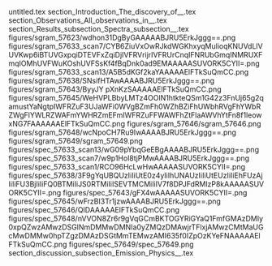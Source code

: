 untitled.tex
section_Introduction_The_discovery_of__.tex
section_Observations_All_observations_in__.tex
section_Results_subsection_Spectra_subsection__.tex
figures/sgram_57623/wdhon31DgByGAAAAABJRU5ErkJggg==.png
figures/sgram_57633_scan7/CYB6ZiuVxOwRJkdWGKhxyqMulioqKNUVdLlVUVKwp6iBTUVGxpqiDTEVFxZqiDjIVFRVrijrIVFRUrCnqIFNRUbGmqINMRUXFmqIOMhUVFWuKOshUVFSsKf4fBqDnk0ad9EMAAAAASUVORK5CYII=.png
figures/sgram_57633_scan13/A5B5dKGf2kaYAAAAAElFTkSuQmCC.png
figures/sgram_57638/SNsifHTAwAAAABJRU5ErkJggg==.png
figures/sgram_57643/ByyJY pXnKzSAAAAAElFTkSuQmCC.png
figures/sgram_57645/WeHVPLBbyLMTz4OOlN1htkteQSm1G42z3FnUj65g2qamustYaNgtpIWFRZuF3UJaWFi0WVgBZmFh0WZhBZiFhUWbhRVgFhYWbRZWgFlYWLRZWAFmYWHRZmEFmIWFRZuFFWAWFhZtFlaAWVhYtFn8f1leowxNG7FAAAAAAElFTkSuQmCC.png
figures/sgram_57646/sgram_57646.png
figures/sgram_57648/wcNpoCH7Ru9IwAAAABJRU5ErkJggg==.png
figures/sgram_57649/sgram_57649.png
figures/spec_57633_scan13/wG09pYbqGeEBgAAAABJRU5ErkJggg==.png
figures/spec_57633_scan7/w9p1Hol8tjPMwAAAABJRU5ErkJggg==.png
figures/spec_57633_scan1/RCO96HcLwHwAAAAASUVORK5CYII=.png
figures/spec_57638/3F9gYqUBQUzIiIiUtE0z4yIiIhUNAUzIiIiUtEUzIiIiEhFUzAjIiIiFU3BjIiIiFQ0BTMiIiJS0RTMiIiISEVTMCMiIiIV7f8DPJFdRMlzP8kAAAAASUVORK5CYII=.png
figures/spec_57643/gFX4wAAAAASUVORK5CYII=.png
figures/spec_57645/wFrzBI3Tr1jzwAAAABJRU5ErkJggg==.png
figures/spec_57646/QIDAAAAAElFTkSuQmCC.png
figures/spec_57648/nVVON8Zr6r9gVqGCmBKTOGYRiGYaQ1FmfGMAzDMIy0xpQZwzAMwzDSGlNmDMMwDMNIa0yZMQzDMAwjrTFlxjAMwzCMtMaUGcMwDMMw0hpTZgzDMAzDSGtMmTEMwzAMI635f0IZpOzKYeFNAAAAAElFTkSuQmCC.png
figures/spec_57649/spec_57649.png
section_discussion_subsection_Emission_Physics__.tex
